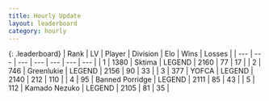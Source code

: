 ```yaml
---
title: Hourly Update
layout: leaderboard
category: hourly
---
```


{: .leaderboard}
| Rank | LV | Player | Division | Elo | Wins | Losses |
| --- | --- | --- | --- | --- | --- | --- |
| <span data-change="0">1</span> | 1380 | <span title="ID: 353063">Sktima</span> | LEGEND | <span data-change="0">2160</span> | <span data-change="0">77</span> | <span data-change="0">17</span> |
| <span data-change="0">2</span> | 746 | <span title="ID: 540">Greenlukie</span> | LEGEND | <span data-change="0">2156</span> | <span data-change="0">90</span> | <span data-change="0">33</span> |
| <span data-change="0">3</span> | 377 | <span title="ID: 650820">YOFCA</span> | LEGEND | <span data-change="3">2140</span> | <span data-change="4">212</span> | <span data-change="1">110</span> |
| <span data-change="0">4</span> | 95 | <span title="ID: 659170">Banned Porridge</span> | LEGEND | <span data-change="0">2111</span> | <span data-change="0">85</span> | <span data-change="0">43</span> |
| <span data-change="0">5</span> | 112 | <span title="ID: 665001">Kamado Nezuko</span> | LEGEND | <span data-change="0">2105</span> | <span data-change="0">81</span> | <span data-change="0">35</span> |